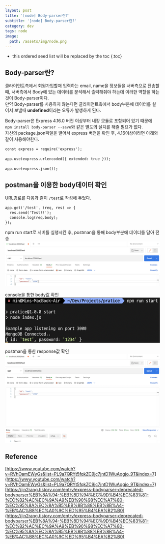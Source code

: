 ```yaml
---
layout: post
title: '[node] Body-parser란?'
subtitle: '[node] Body-parser란?'
category: dev
tags: node
image:
  path: /assets/img/node.png
---
```


<!-- prettier-ignore -->
* this ordered seed list will be replaced by the toc 
{:toc}

## Body-parser란?

클라이언트측에서 회원가입할때 입력하는 email, name을 정보들을 서버측으로 전송할때, 서버측에서 Body에 있는 데이터를 분석해서 출력해줘야 하는데 이러한 역할을 하는 것이 Body-parser이다.  
만약 Body-parser를 사용하지 않는다면 클라이언트측에서 body부분에 데이터를 실어서 보낼때 **undefined**이라는 오류가 발생하게 된다.

Body-parser은 Express 4.16.0 버전 이상부터 내장 모듈로 포함되어 있기 때문에 `npm install body-parser --save`와 같은 별도의 설치를 해줄 필요가 없다.  
자신의 package.json파일을 열어서 express 버전을 확인 후, 4.16이상이라면 아래와 같이 사용해야한다.

```
const express = require('express');

app.use(express.urlencoded({ extended: true }));

app.use(express.json());
```

## postman을 이용한 body데이터 확인

URL경로를 다음과 같이 `/test`로 작성해 두었다.

```
app.get('/test', (req, res) => {
  res.send('Test!!');
  console.log(req.body);
});
```

npm run start로 서버를 실행시킨 후, postman을 통해 body부분에 데이터를 담아 전송
![postman_sending](/assets/img/development/2022-10-05/postmant_sending.png)

console을 통한 body값 확인  
![request_body](/assets/img/development/2022-10-05/request_body.png)

postman을 통한 response값 확인
![response](/assets/img/development/2022-10-05/response.png)

## Reference

[https://www.youtube.com/watch?v=RVhOamEWyGs&list=PL9a7QRYt5fqkZC9jc7jntD1WuAogjo_9T&index=7](https://www.youtube.com/watch?v=RVhOamEWyGs&list=PL9a7QRYt5fqkZC9jc7jntD1WuAogjo_9T&index=7)
[https://jin2rang.tistory.com/entry/express-bodyparser-deprecated-bodyparser%EB%8A%94-%EB%8D%94%EC%9D%B4%EC%83%81-%EC%82%AC%EC%9A%A9%EB%90%98%EC%A7%80-%EC%95%8A%EC%8A%B5%EB%8B%88%EB%8B%A4-%EB%AC%B8%EC%A0%9C%ED%95%B4%EA%B2%B0](https://jin2rang.tistory.com/entry/express-bodyparser-deprecated-bodyparser%EB%8A%94-%EB%8D%94%EC%9D%B4%EC%83%81-%EC%82%AC%EC%9A%A9%EB%90%98%EC%A7%80-%EC%95%8A%EC%8A%B5%EB%8B%88%EB%8B%A4-%EB%AC%B8%EC%A0%9C%ED%95%B4%EA%B2%B0)
